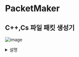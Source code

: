 # PacketMaker
## C++,Cs 파일 패킷 생성기
![image](https://user-images.githubusercontent.com/48472256/229344840-1d1a2870-563e-44e4-9905-4697ef5fe7fa.png)

<div>
<details>
<summary>설명</summary>

<div>
<img src="https://user-images.githubusercontent.com/48472256/229344515-3518f755-d597-4a7c-8d3b-5390e1e55c40.png" width="50%" height="50%"/>
<br/>
/Option 폴더 안에 Packet.Json 파일을 원하는 위의 규격에 맞게 수정해서 사용하면 된다.
<br/>
</div>

<div>
<img src="https://user-images.githubusercontent.com/48472256/229344905-85ad6439-81ce-4746-977b-8666c2f27399.png" width="50%" height="50%"/>
<br/> 
Packet Class
</div
<div>
<img src="https://user-images.githubusercontent.com/48472256/229344914-d67e4dc9-2f56-442a-b6c3-e407f1a34752.png" width="50%" height="50%"/>
<br/> 
Packet ID
위와 같은 기본으로 적힌 파일에 Packet.json 파일 내용이 적혀 나온다.
</div 

</details>
</div>


